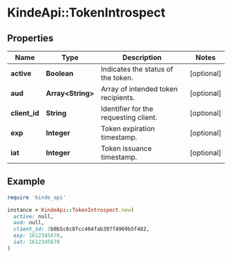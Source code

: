 # KindeApi::TokenIntrospect

## Properties

| Name | Type | Description | Notes |
| ---- | ---- | ----------- | ----- |
| **active** | **Boolean** | Indicates the status of the token. | [optional] |
| **aud** | **Array&lt;String&gt;** | Array of intended token recipients. | [optional] |
| **client_id** | **String** | Identifier for the requesting client. | [optional] |
| **exp** | **Integer** | Token expiration timestamp. | [optional] |
| **iat** | **Integer** | Token issuance timestamp. | [optional] |

## Example

```ruby
require 'kinde_api'

instance = KindeApi::TokenIntrospect.new(
  active: null,
  aud: null,
  client_id: 3b0b5c6c8fcc464fab397f4969b5f482,
  exp: 1612345678,
  iat: 1612345678
)
```

